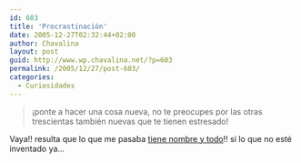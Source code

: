 ```yaml
---
id: 603
title: 'Procrastinación'
date: 2005-12-27T02:32:44+02:00
author: Chavalina
layout: post
guid: http://www.wp.chavalina.net/?p=603
permalink: /2005/12/27/post-603/
categories:
  - Curiosidades
---
```

> ¡ponte a hacer una cosa nueva, no te preocupes por las otras trescientas también nuevas que te tienen estresado!

Vaya!! resulta que lo que me pasaba <a href="http://www.microsiervos.com/archivo/mundoreal/procrastinacion.html" target="_blank">tiene nombre y todo</a>!! si lo que no esté inventado ya…